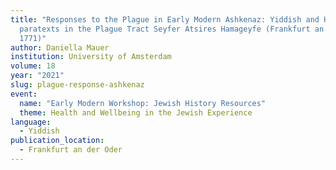 ```yaml
---
title: "Responses to the Plague in Early Modern Ashkenaz: Yiddish and Hebrew
  paratexts in the Plague Tract Seyfer Atsires Hamageyfe (Frankfurt an der Oder,
  1771)"
author: Daniella Mauer
institution: University of Amsterdam
volume: 18
year: "2021"
slug: plague-response-ashkenaz
event:
  name: "Early Modern Workshop: Jewish History Resources"
  theme: Health and Wellbeing in the Jewish Experience
language:
  - Yiddish
publication_location:
  - Frankfurt an der Oder
---
```

